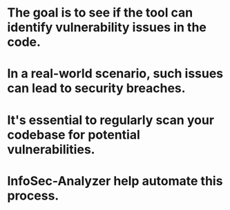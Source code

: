 # The goal is to see if the tool can identify vulnerability issues in the code.
# In a real-world scenario, such issues can lead to security breaches.
# It's essential to regularly scan your codebase for potential vulnerabilities.
# InfoSec-Analyzer help automate this process.
